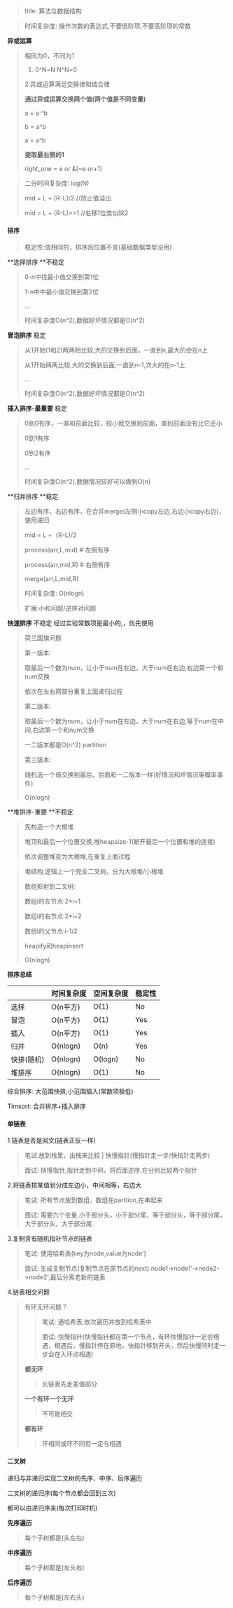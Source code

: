 >title: 算法与数据结构

>时间复杂度: 操作次数的表达式,不要低阶项,不要高阶项的常数



**异或运算**

>相同为0，不同为1
>
>1. 0^N=N  N^N=0
>
>2.异或运算满足交换律和结合律
>
>**通过异或运算交换两个值(两个值是不同变量)**
>
>a = a ^b
>
>b = a^b
>
>a = a^b
>
>**提取最右侧的1**
>
>right_one = e or &(~e or+1)

>二分时间复杂度: log(N)
>
>mid = L + (R-L)/2   //防止值溢出
>
>mid = L + (R-L)>>1  //右移1位类似除2

#### 排序

>稳定性:值相同的，排序后位置不变(基础数据类型没用)

**选择排序 **不稳定

>0-n中找最小值交换到第1位
>
>1-n中中最小值交换到第2位
>
>...
>
>时间复杂度O(n^2),数据好坏情况都是O(n^2)

**冒泡排序** 稳定

>从1开始(1和2)两两相比较,大的交换到后面，一直到n,最大的会在n上
>
>从1开始两两比较,大的交换到后面,一直到n-1,次大的在n-1上
>
>...
>
>时间复杂度O(n^2),数据好坏情况都是O(n^2)

**插入排序-最重要** 稳定 

>0到0有序，一直和前面比较，较小就交换到前面，直到前面没有比它还小
>
>0到1有序
>
>0到2有序
>
>...
>
>时间复杂度O(n^2),数据情况较好可以做到O(n)

**归并排序 **稳定

>左边有序，右边有序，在合并merge(左侧小copy左边,右边小copy右边)，使用递归
>
>mid = L +（R-L)/2
>
>process(arr,L,mid)  # 左侧有序
>
>process(arr,mid,R)  # 右侧有序
>
>merge(arr,L,mid,R)
>
>时间复杂度: O(nlogn)
>
>扩展:小和问题/逆序对问题

**快速排序** 不稳定 经过实验常数项是最小的,，优先使用

>荷兰国旗问题
>
>第一版本:
>
>取最后一个数为num，让小于num在左边，大于num在右边,右边第一个和num交换
>
>依次在左右两部分重复上面递归过程
>
>第二版本:
>
>取最后一个数为num，让小于num在左边，大于num在右边,等于num在中间,右边第一个和num交换
>
>一二版本都是O(n^2) partition
>
>第三版本:
>
>随机选一个值交换到最后，后面和一二版本一样(好情况和坏情况等概率事件)
>
>O(nlogn)

**堆排序-重要 **不稳定

>先构造一个大根堆
>
>堆顶和最后一个位置交换,堆heapsize-1(断开最后一个位置和堆的连接)
>
>依次调整堆变为大根堆,在重复上面过程
>
>

>堆结构:逻辑上一个完全二叉树，分为大根堆/小根堆
>
>数组影射到二叉树: 
>
>数组i的左节点:2*i+1
>
>数组i的右节点:2*i+2
>
>数组i的父节点:i-1/2
>
>heapify和heapinsert
>
>O(nlogn)



**排序总结**

|            | 时间复杂度 | 空间复杂度 | 稳定性 |
| ---------- | ---------- | ---------- | ------ |
| 选择       | O(n平方)   | O(1)       | No     |
| 冒泡       | O(n平方)   | O(1)       | Yes    |
| 插入       | O(n平方)   | O(1)       | Yes    |
| 归并       | O(nlogn)   | O(n)       | Yes    |
| 快排(随机) | O(nlogn)   | O(logn)    | No     |
| 堆排序     | O(nlogn)   | O(1)       | No     |

综合排序: 大范围快排,小范围插入(常数项极低)

Timsort: 合并排序+插入排序





#### 单链表

1.链表是否是回文(链表正反一样)

>笔试:放到栈里，出栈来比较 | 快慢指针(慢指针走一步/快指针走两步)
>
>面试: 快慢指针,指针走到中间，将后面逆序,在分别比较两个指针

2.将链表按某值划分成左边小，中间相等，右边大

>笔试: 所有节点放到数组，数组在parttion,在串起来
>
>面试: 需要六个变量,小于部分头，小于部分尾，等于部分头，等于部分尾，大于部分头，大于部分尾

3.复制含有随机指针节点的链表

>笔试: 使用哈希表(key为node,value为node')
>
>面试: 生成复制节点(复制节点在原节点的next) node1->node1'->node2->node2',最后分离老新的链表

4.链表相交问题

>有环无环问题？
>
>>笔试: 通哈希表,依次遍历并放到哈希表中
>>
>>面试: 快慢指针(快慢指针都在第一个节点，有环快慢指针一定会相遇，相遇后，慢指针停在原地，快指针移到开头，然后快慢同时走一步会在入环点相遇)
>
>**都无环**
>
>>长链表先走差值部分
>
>**一个有环一个无环**
>
>>不可能相交
>
>**都有环**
>
>>环相同或环不同但一定与相遇



#### 二叉树

递归与非递归实现二叉树的先序、中序、后序遍历

二叉树的递归序(每个节点都会回到三次)

都可以由递归序来(每次打印时机)

**先序遍历**

>每个子树都是(头左右)

**中序遍历**

>每个子树都是(左头右)

**后序遍历**

>每个子树都是(左右头) 	





